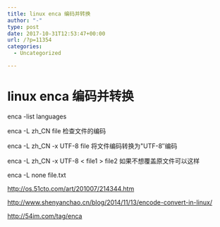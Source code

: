 ```yaml
---
title: linux enca 编码并转换
author: "-"
type: post
date: 2017-10-31T12:53:47+00:00
url: /?p=11354
categories:
  - Uncategorized

---
```

# linux enca 编码并转换
enca -list languages
  
enca -L zh_CN file 检查文件的编码
  
enca -L zh_CN -x UTF-8 file 将文件编码转换为"UTF-8″编码
  
enca -L zh_CN -x UTF-8 < file1 > file2 如果不想覆盖原文件可以这样
  
enca -L none file.txt

http://os.51cto.com/art/201007/214344.htm
  
http://www.shenyanchao.cn/blog/2014/11/13/encode-convert-in-linux/
  
http://54im.com/tag/enca